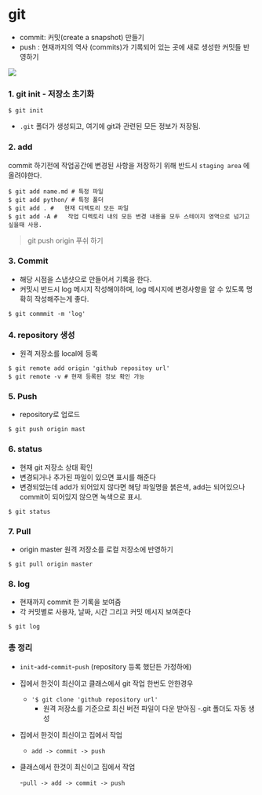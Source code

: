 # git



* commit: 커밋(create a snapshot) 만들기
* push : 현재까지의 역사 (commits)가 기록되어 있는 곳에 새로 생성한 커밋들 반영하기

![](https://images.velog.io/images/jin0106/post/6ccfac78-a707-4684-95b8-69ccda448efe/image.png)

### 1. git init - 저장소 초기화
```
$ git init
```

* `.git` 폴더가 생성되고, 여기에 git과 관련된 모든 정보가 저장됨.

### 2. add
commit 하기전에 작업공간에 변경된 사항을 저장하기 위해 반드시 `staging area` 에 올려야한다.
 ```
$ git add name.md # 특정 파일
$ git add python/ # 특정 폴더
$ git add . # 	현재 디렉토리 모든 파일
$ git add -A # 	 작업 디렉토리 내의 모든 변경 내용을 모두 스테이지 영역으로 넘기고 싶을때 사용.
 ```

>git push origin 푸쉬 하기

### 3. Commit
* 해당 시점을 스냅샷으로 만들어서 기록을 한다.
* 커밋시 반드시 log 메시지 작성해야하며, log 메시지에 변경사항을 알 수 있도록 명확히 작성해주는게 좋다.
```
$ git commmit -m 'log'

```

### 4. repository 생성
* 원격 저장소를 local에 등록
```
$ git remote add origin 'github repositoy url'
$ git remote -v # 현재 등록된 정보 확인 가능

```
### 5. Push
* repository로 업로드

```
$ git push origin mast
```

### 6. status
* 현재 git 저장소 상태 확인
* 변경되거나 추가된 파일이 있으면 표시를 해준다
* 변경되었는데 add가 되어있지 않다면 해당 파일명을 붉은색, add는 되어있으나 commit이 되어있지 않으면 녹색으로 표시.

```
$ git status
```


### 7. Pull
- origin master 원격 저장소를 로컬 저장소에 반영하기
```
$ git pull origin master
```

### 8. log

- 현재까지 commit 한 기록을 보여줌
- 각 커밋별로 사용자, 날짜, 시간 그리고 커밋 메시지 보여준다
```
$ git log
```


### 총 정리

- `init`-`add`-`commit`-`push` (repository 등록 했단든 가정하에)


- 집에서 한것이 최신이고 클래스에서 git 작업 한번도 안한경우
		 
  - `'$ git clone 'github repository url'`
  	- 원격 저장소를 기준으로 최신 버전 파일이 다운 받아짐
    -.git 폴더도  자동 생성
  
 - 집에서 한것이 최신이고 집에서 작업
 	- `add -> commit -> push`	
 - 클래스에서 한것이 최신이고 집에서 작업

 	-`pull -> add -> commit -> push`

  

​    
